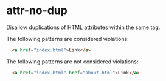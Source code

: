 # attr-no-dup

Disallow duplications of HTML attributes within the same tag.

The following patterns are considered violations:

```html
  <a href="index.html">Link</a>
```

The following patterns are not considered violations:

```html
  <a href="index.html" href="about.html">Link</a>
```
